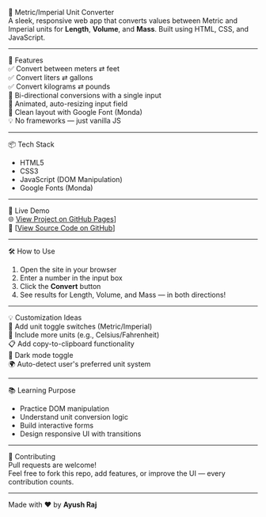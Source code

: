 📏 Metric/Imperial Unit Converter  
A sleek, responsive web app that converts values between Metric and Imperial units for **Length**, **Volume**, and **Mass**. Built using HTML, CSS, and JavaScript.

---

🌟 Features  
✅ Convert between meters ⇄ feet  
✅ Convert liters ⇄ gallons  
✅ Convert kilograms ⇄ pounds  
🔁 Bi-directional conversions with a single input  
🎨 Animated, auto-resizing input field  
🧠 Clean layout with Google Font (Monda)  
💡 No frameworks — just vanilla JS

---

📦 Tech Stack  
- HTML5  
- CSS3  
- JavaScript (DOM Manipulation)  
- Google Fonts (Monda)

---

🚀 Live Demo  
🌐 [View Project on GitHub Pages](https://unitconverter121.netlify.app/)]  
📁 [[View Source Code on GitHub](https://github.com/rajayush0/unit-converter1/tree/main)] 


---

🛠️ How to Use  
1. Open the site in your browser  
2. Enter a number in the input box  
3. Click the **Convert** button  
4. See results for Length, Volume, and Mass — in both directions!

---

💡 Customization Ideas  
🔢 Add unit toggle switches (Metric/Imperial)  
🧮 Include more units (e.g., Celsius/Fahrenheit)  
📋 Add copy-to-clipboard functionality  
🌙 Dark mode toggle  
🌍 Auto-detect user's preferred unit system  

---

📚 Learning Purpose  


- Practice DOM manipulation  
- Understand unit conversion logic  
- Build interactive forms  
- Design responsive UI with transitions

---

🤝 Contributing  
Pull requests are welcome!  
Feel free to fork this repo, add features, or improve the UI — every contribution counts.

---

Made with ❤️ by **Ayush Raj**

